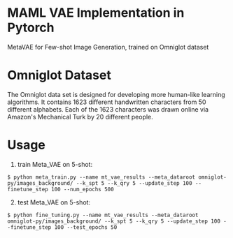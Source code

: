 # MAML VAE Implementation in Pytorch
MetaVAE for Few-shot Image Generation, trained on Omniglot dataset

# Omniglot Dataset
The Omniglot data set is designed for developing more human-like learning algorithms. It contains 1623 different handwritten characters from 50 different alphabets. Each of the 1623 characters was drawn online via Amazon's Mechanical Turk by 20 different people.

# Usage

1. train Meta_VAE on 5-shot:
```
$ python meta_train.py --name mt_vae_results --meta_dataroot omniglot-py/images_background/ --k_spt 5 --k_qry 5 --update_step 100 --finetune_step 100 --num_epochs 500 
```
2. test Meta_VAE on 5-shot:
```
$ python fine_tuning.py --name mt_vae_results --meta_dataroot omniglot-py/images_background/ --k_spt 5 --k_qry 5 --update_step 100 --finetune_step 100 --test_epochs 50
```


